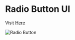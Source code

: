 # Radio Button UI
Visit <a href="https://vikrant-v28.github.io/Radio-Button-UI/">Here</a>

![Radio Button](https://user-images.githubusercontent.com/85709371/148731396-3f486c79-b49d-4877-8a67-9a260793cb24.png)
